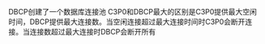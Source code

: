 DBCP创建了一个数据库连接池
C3P0和DBCP最大的区别是C3P0提供最大空闲时间，DBCP提供最大连接数。当空闲连接超过最大连接时间时C3P0会断开连接。当连接数超过最大连接时DBCP会断开所有